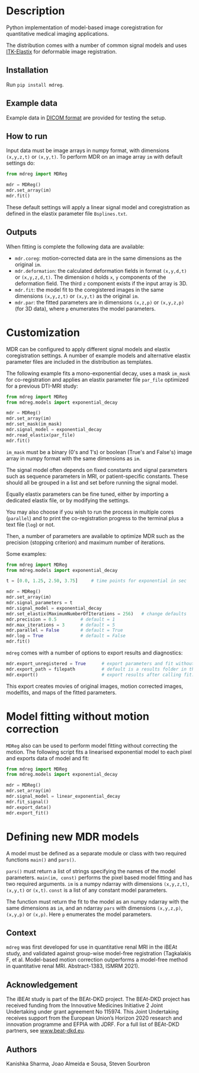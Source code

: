 # Description
Python implementation of model-based image coregistration 
for quantitative medical imaging applications. 

The distribution comes with a number of common signal models and uses [ITK-Elastix](https://github.com/InsightSoftwareConsortium/ITKElastix) for deformable image registration.

## Installation
Run `pip install mdreg`. 

## Example data
Example data in [DICOM format](https://shorturl.at/rwCUV) are provided for testing the setup.

## How to run
Input data must be image arrays in numpy format, with dimensions `(x,y,z,t)` or `(x,y,t)`. 
To perform MDR on an image array `im` with default settings do: 

```python
from mdreg import MDReg

mdr = MDReg()
mdr.set_array(im)
mdr.fit()
```

These default settings will apply a linear signal model and coregistration 
as defined in the elastix parameter file `Bsplines.txt`. 

## Outputs
When fitting is complete the following data are available:

- `mdr.coreg`: motion-corrected data are in the same dimensions as the original `im`. 
- `mdr.deformation`: the calculated deformation fields in format `(x,y,d,t)` or `(x,y,z,d,t)`. The dimension `d` holds `x`, `y` components of the deformation field. The third `z` component exists if the input array is 3D. 
- `mdr.fit`: the model fit to the coregistered images in the same dimensions `(x,y,z,t)` or `(x,y,t)` as the original `im`. 
- `mdr.par`: the fitted parameters are in dimensions `(x,z,p)` or `(x,y,z,p)` (for 3D data), where `p` enumerates the model parameters.

# Customization

MDR can be configured to apply different signal models and elastix coregistration settings.
A number of example models and alternative elastix parameter files are included 
in the distribution as templates.

The following example fits a mono-exponential decay, uses a mask `im_mask` for co-registration and applies an elastix parameter file `par_file` optimized for a previous DTI-MRI study:

```python
from mdreg import MDReg
from mdreg.models import exponential_decay

mdr = MDReg()
mdr.set_array(im)
mdr.set_mask(im_mask)
mdr.signal_model = exponential_decay
mdr.read_elastix(par_file)
mdr.fit()
```

`im_mask` must be a binary (0's and 1's) or boolean (True's and False's) image array in numpy format with the same dimensions as `im`.

The signal model often depends on fixed constants and signal parameters 
such as sequence parameters in MRI, or patient-specific constants. These 
should all be grouped in a list and set before running the signal model. 

Equally elastix parameters can be fine tuned, either by importing a 
dedicated elastix file, or by modifying the settings. 

You may also choose if you wish to run the process in multiple cores (`parallel`) and to print the co-registration progress to the terminal plus a text file (`log`) or not.

Then, a number of parameters are available to optimize MDR such as 
the precision (stopping criterion) and maximum number of iterations.

Some examples:

```python
from mdreg import MDReg
from mdreg.models import exponential_decay

t = [0.0, 1.25, 2.50, 3.75]     # time points for exponential in sec

mdr = MDReg()
mdr.set_array(im)
mdr.signal_parameters = t
mdr.signal_model = exponential_decay
mdr.set_elastix(MaximumNumberOfIterations = 256)   # change defaults
mdr.precision = 0.5         # default = 1
mdr.max_iterations = 3      # default = 5
mdr.parallel = False        # default = True
mdr.log = True              # default = False
mdr.fit()
```

`mdreg` comes with a number of options to 
export results and diagnostics:

```python
mdr.export_unregistered = True      # export parameters and fit without registration
mdr.export_path = filepath          # default is a results folder in the current working directory
mdr.export()                        # export results after calling fit. 
```

This export creates movies of original images, motion corrected images, 
modelfits, and maps of the fitted parameters.

# Model fitting without motion correction

`MDReg` also can be used to perform model fitting 
without correcting the motion. The following script 
fits a linearised exponential model to each pixel and exports data 
of model and fit:

```python
from mdreg import MDReg
from mdreg.models import exponential_decay

mdr = MDReg()
mdr.set_array(im)
mdr.signal_model = linear_exponential_decay
mdr.fit_signal()
mdr.export_data()
mdr.export_fit()
```

# Defining new MDR models

A model must be defined as a separate module or class with two required functions `main()` and `pars()`.

`pars()` must return a list of strings specifying the names of the model parameters.
`main(im, const)` performs the pixel based model fitting and has two required arguments. 
`im` is a numpy ndarray with dimensions `(x,y,z,t)`, `(x,y,t)` or `(x,t)`. `const` is a list 
of any constant model parameters.

The function must return the fit to the model as an numpy ndarray with the same dimensions 
as `im`, and an ndarray `pars` with dimensions `(x,y,z,p)`, `(x,y,p)` or `(x,p)`. Here `p` enumerates 
the model parameters. 

## Context

`mdreg` was first developed for use in quantitative renal MRI in the iBEAt study, 
and validated against group-wise model-free registration 
(Tagkalakis F, et al. Model-based motion correction outperforms a model-free method in quantitative renal MRI. Abstract-1383, ISMRM 2021).

## Acknowledgement

The iBEAt study is part of the BEAt-DKD project. The BEAt-DKD project has received funding from the Innovative Medicines Initiative 2 Joint Undertaking under grant agreement No 115974. This Joint Undertaking receives support from the European Union’s Horizon 2020 research and innovation programme and EFPIA with JDRF. For a full list of BEAt-DKD partners, see www.beat-dkd.eu.

## Authors

Kanishka Sharma, Joao Almeida e Sousa, Steven Sourbron
